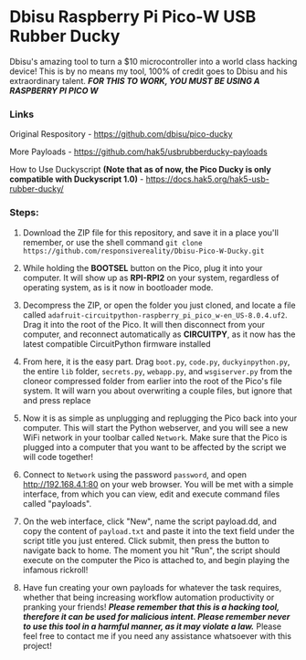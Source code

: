 # Dbisu Raspberry Pi Pico-W USB Rubber Ducky
Dbisu's amazing tool to turn a $10 microcontroller into a world class hacking device! This is by no means my tool, 100% of credit goes to Dbisu and his extraordinary talent. ***FOR THIS TO WORK, YOU MUST BE USING A RASPBERRY PI PICO W***

### Links
Original Respository - <https://github.com/dbisu/pico-ducky>

More Payloads - <https://github.com/hak5/usbrubberducky-payloads>

How to Use Duckyscript **(Note that as of now, the Pico Ducky is only compatible with Duckyscript 1.0)** - <https://docs.hak5.org/hak5-usb-rubber-ducky/>

### Steps:
1. Download the ZIP file for this repository, and save it in a place you'll remember, or use the shell command `git clone https://github.com/responsivereality/Dbisu-Pico-W-Ducky.git`

2. While holding the **BOOTSEL** button on the Pico, plug it into your computer. It will show up as **RPI-RPI2** on your system, regardless of operating system, as is it now in bootloader mode. 

3. Decompress the ZIP, or open the folder you just cloned, and locate a file called `adafruit-circuitpython-raspberry_pi_pico_w-en_US-8.0.4.uf2`. Drag it into the root of the Pico. It will then disconnect from your computer, and reconnect automatically as **CIRCUITPY**, as it now has the latest compatible CircuitPython firmware installed

4. From here, it is the easy part. Drag `boot.py`, `code.py`, `duckyinpython.py`, the entire `lib` folder, `secrets.py`, `webapp.py`, and `wsgiserver.py` from the cloneor compressed folder from earlier into the root of the Pico's file system. It will warn you about overwriting a couple files, but ignore that and press replace

5. Now it is as simple as unplugging and replugging the Pico back into your computer. This will start the Python webserver, and you will see a new WiFi network in your toolbar called `Network`. Make sure that the Pico is plugged into a computer that you want to be affected by the script we will code together!

6. Connect to `Network` using the password `password`, and open <http://192.168.4.1:80> on your web browser. You will be met with a simple interface, from which you can view, edit and execute command files called "payloads". 

7. On the web interface, click "New", name the script payload.dd, and copy the content of `payload.txt` and paste it into the text field under the script title you just entered. Click submit, then press the button to navigate back to home. The moment you hit "Run", the script should execute on the computer the Pico is attached to, and begin playing the infamous rickroll! 

8. Have fun creating your own payloads for whatever the task requires, whether that being increasing workflow automation productivity or pranking your friends! ***Please remember that this is a hacking tool, therefore it can be used for malicious intent. Please remember never to use this tool in a harmful manner, as it may violate a law.*** Please feel free to contact me if you need any assistance whatsoever with this project!
